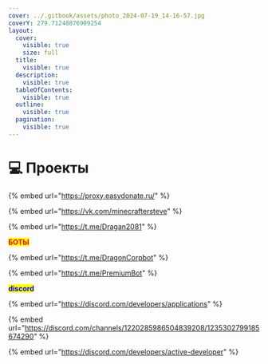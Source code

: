 ```yaml
---
cover: ../.gitbook/assets/photo_2024-07-19_14-16-57.jpg
coverY: 279.71248876909254
layout:
  cover:
    visible: true
    size: full
  title:
    visible: true
  description:
    visible: true
  tableOfContents:
    visible: true
  outline:
    visible: true
  pagination:
    visible: true
---
```


# 💻 Проекты

{% embed url="https://proxy.easydonate.ru/" %}

{% embed url="https://vk.com/minecraftersteve" %}

{% embed url="https://t.me/Dragan2081" %}

<mark style="color:red;">**БОТЫ**</mark>

{% embed url="https://t.me/DragonCorpbot" %}

{% embed url="https://t.me/PremiumBot" %}

<mark style="color:blue;">**discord**</mark>

{% embed url="https://discord.com/developers/applications" %}

{% embed url="https://discord.com/channels/1220285986504839208/1235302799185674290" %}

{% embed url="https://discord.com/developers/active-developer" %}
